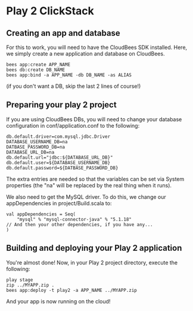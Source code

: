 # Play 2 ClickStack

## Creating an app and database

For this to work, you will need to have the CloudBees SDK installed. 
Here, we simply create a new application and database on CloudBees.

    bees app:create APP_NAME
    bees db:create DB_NAME
    bees app:bind -a APP_NAME -db DB_NAME -as ALIAS

(if you don't want a DB, skip the last 2 lines of course!)

## Preparing your play 2 project

If you are using CloudBees DBs, you will need to change your database configuration in 
conf/application.conf to the following:

    db.default.driver=com.mysql.jdbc.Driver
    DATABASE_USERNAME_DB=na
    DATBASE_PASSWORD_DB=na
    DATABASE_URL_DB=na
    db.default.url="jdbc:${DATABASE_URL_DB}"
    db.default.user=${DATABASE_USERNAME_DB}
    db.default.password=${DATBASE_PASSWORD_DB}

The extra entries are needed so that the variables can be set via System properties (the "na" will be replaced by the real thing when it runs).

We also need to get the MySQL driver. To do this, we change our 
appDependencies in project/Build.scala to:

    val appDependencies = Seq(
    	"mysql" % "mysql-connector-java" % "5.1.18"
    // And then your other dependencies, if you have any...
    )


## Building and deploying your Play 2 application

You're almost done! Now, in your Play 2 project directory, execute the 
following:

    play stage
    zip ../MYAPP.zip .
    bees app:deploy -t play2 -a APP_NAME ../MYAPP.zip

And your app is now running on the cloud! 
